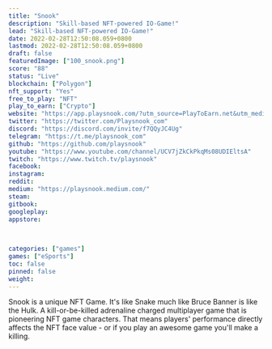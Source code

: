 ```yaml
---
title: "Snook"
description: "Skill-based NFT-powered IO-Game!"
lead: "Skill-based NFT-powered IO-Game!"
date: 2022-02-28T12:50:08.059+0800
lastmod: 2022-02-28T12:50:08.059+0800
draft: false
featuredImage: ["100_snook.png"]
score: "88"
status: "Live"
blockchain: ["Polygon"]
nft_support: "Yes"
free_to_play: "NFT"
play_to_earn: ["Crypto"]
website: "https://app.playsnook.com/?utm_source=PlayToEarn.net&utm_medium=organic&utm_campaign=gamepage"
twitter: "https://twitter.com/Playsnook_com"
discord: "https://discord.com/invite/f7QQyJC4Ug"
telegram: "https://t.me/playsnook_com"
github: "https://github.com/playsnook"
youtube: "https://www.youtube.com/channel/UCV7jZkCkPkqMs08UDIEltsA"
twitch: "https://www.twitch.tv/playsnook"
facebook: 
instagram: 
reddit: 
medium: "https://playsnook.medium.com/"
steam: 
gitbook: 
googleplay: 
appstore: 

  
    
categories: ["games"]
games: ["eSports"]
toc: false
pinned: false
weight: 
---
```

Snook is a unique NFT Game. It's like Snake much like Bruce Banner is like the Hulk. A kill-or-be-killed adrenaline charged multiplayer game that is pioneering NFT game characters. That means players' performance directly affects the NFT face value - or if you play an awesome game you'll make a killing.